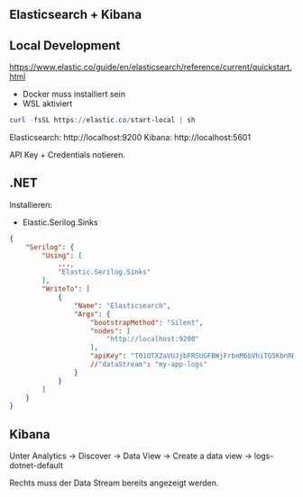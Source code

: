 ## Elasticsearch + Kibana

## Local Development

https://www.elastic.co/guide/en/elasticsearch/reference/current/quickstart.html

- Docker muss installiert sein
- WSL aktiviert

```powershell 
curl -fsSL https://elastic.co/start-local | sh
```

Elasticsearch: http://localhost:9200
Kibana: http://localhost:5601

API Key + Credentials notieren.

## .NET

Installieren:

- Elastic.Serilog.Sinks

```json lines 
{
    "Serilog": {
        "Using": [
            ...,
            "Elastic.Serilog.Sinks"
        ],
        "WriteTo": [
            {
                "Name": "Elasticsearch",
                "Args": {
                    "bootstrapMethod": "Silent",
                    "nodes": [
                        "http://localhost:9200"
                    ],
                    "apiKey": "T01OTXZaVUJjbFRSUGFBWjFrbnM6bVhiTG5KbnRRZEttYUlJQ2dvd1BJUQ=="
                    //"dataStream": "my-app-logs"
                }
            }
        ]
    }
}
```

## Kibana

Unter Analytics -> Discover -> Data View -> Create a data view -> logs-dotnet-default

Rechts muss der Data Stream bereits angezeigt werden. 

